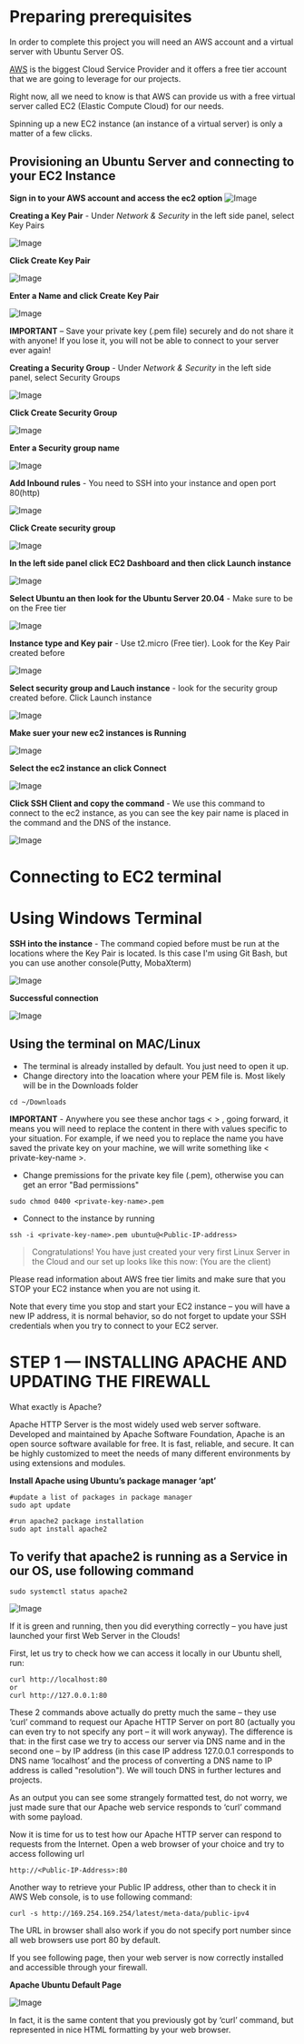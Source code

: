 # Preparing prerequisites
In order to complete this project you will need an AWS account and a virtual server with Ubuntu Server OS.

[AWS](https://aws.amazon.com/) is the biggest Cloud Service Provider and it offers a free tier account that we are going to leverage for our projects.

Right now, all we need to know is that AWS can provide us with a free virtual server called EC2 (Elastic Compute Cloud) for our needs.

Spinning up a new EC2 instance (an instance of a virtual server) is only a matter of a few clicks.

## Provisioning an Ubuntu Server and connecting to your EC2 Instance

**Sign in to your AWS account and access the ec2 option**
![Image](https://github.com/wilfredoha/DevOps-Projects/blob/48af1af6a84476647e212604261bed8c37839d79/LAMP/images/1.png)

**Creating a Key Pair** - Under *Network & Security* in the left side panel, select Key Pairs

![Image](https://github.com/wilfredoha/DevOps-Projects/blob/48af1af6a84476647e212604261bed8c37839d79/LAMP/images/2.png)

**Click Create Key Pair**

![Image](https://github.com/wilfredoha/DevOps-Projects/blob/48af1af6a84476647e212604261bed8c37839d79/LAMP/images/3.png)

**Enter a Name and click Create Key Pair**

![Image](https://github.com/wilfredoha/DevOps-Projects/blob/48af1af6a84476647e212604261bed8c37839d79/LAMP/images/4.png)

**IMPORTANT** – Save your private key (.pem file) securely and do not share it with anyone! If you lose it, you will not be able to connect to your server ever again!

**Creating a Security Group** - Under *Network & Security* in the left side panel, select Security Groups

![Image](https://github.com/wilfredoha/DevOps-Projects/blob/48af1af6a84476647e212604261bed8c37839d79/LAMP/images/5.png)

**Click Create Security Group**

![Image](https://github.com/wilfredoha/DevOps-Projects/blob/48af1af6a84476647e212604261bed8c37839d79/LAMP/images/6.png)

**Enter a Security group name**

![Image](https://github.com/wilfredoha/DevOps-Projects/blob/48af1af6a84476647e212604261bed8c37839d79/LAMP/images/7.png)

**Add Inbound rules** - You need to SSH into your instance and open port 80(http)

![Image](https://github.com/wilfredoha/DevOps-Projects/blob/48af1af6a84476647e212604261bed8c37839d79/LAMP/images/8.png)

**Click Create security group**

![Image](https://github.com/wilfredoha/DevOps-Projects/blob/48af1af6a84476647e212604261bed8c37839d79/LAMP/images/9.png)

**In the left side panel click EC2 Dashboard and then click Launch instance**

![Image](https://github.com/wilfredoha/DevOps-Projects/blob/48af1af6a84476647e212604261bed8c37839d79/LAMP/images/10.png)

**Select Ubuntu an then look for the Ubuntu Server 20.04** - Make sure to be on the Free tier

![Image](https://github.com/wilfredoha/DevOps-Projects/blob/48af1af6a84476647e212604261bed8c37839d79/LAMP/images/11.png)

**Instance type and Key pair** - Use t2.micro (Free tier). Look for the Key Pair created before

![Image](https://github.com/wilfredoha/DevOps-Projects/blob/48af1af6a84476647e212604261bed8c37839d79/LAMP/images/12.png)

**Select security group and Lauch instance** - look for the security group created before. Click Launch instance

![Image](https://github.com/wilfredoha/DevOps-Projects/blob/48af1af6a84476647e212604261bed8c37839d79/LAMP/images/13.png)

**Make suer your new ec2 instances is Running**

![Image](https://github.com/wilfredoha/DevOps-Projects/blob/48af1af6a84476647e212604261bed8c37839d79/LAMP/images/14.png)

**Select the ec2 instance an click Connect**

![Image](https://github.com/wilfredoha/DevOps-Projects/blob/48af1af6a84476647e212604261bed8c37839d79/LAMP/images/15.png)

**Click SSH Client and copy the command** - We use this command to connect to the ec2 instance, as you can see the key pair name is placed in the command and the DNS of the instance.

![Image](https://github.com/wilfredoha/DevOps-Projects/blob/48af1af6a84476647e212604261bed8c37839d79/LAMP/images/16.png)

# Connecting to EC2 terminal

# Using Windows Terminal

**SSH into the instance** - The command copied before must be run at the locations where the Key Pair is located. Is this case I'm using Git Bash, but you can use another console(Putty, MobaXterm)

![Image](https://github.com/wilfredoha/DevOps-Projects/blob/48af1af6a84476647e212604261bed8c37839d79/LAMP/images/17.png)

**Successful connection**

![Image](https://github.com/wilfredoha/DevOps-Projects/blob/48af1af6a84476647e212604261bed8c37839d79/LAMP/images/18.png)

## Using the terminal on MAC/Linux

- The terminal is already installed by default. You just need to open it up.
- Change directory into the loacation where your PEM file is. Most likely will be in the Downloads folder

```
cd ~/Downloads
```

**IMPORTANT** - Anywhere you see these anchor tags < > , going forward, it means you will need to replace the content in there with values specific to your situation. For example, if we need you to replace the name you have saved the private key on your machine, we will write something like < private-key-name >.

- Change premissions for the private key file (.pem), otherwise you can get an error "Bad permissions"

```
sudo chmod 0400 <private-key-name>.pem
```

- Connect to the instance by running

```
ssh -i <private-key-name>.pem ubuntu@<Public-IP-address>
``` 
 
>Congratulations! You have just created your very first Linux Server in the Cloud and our set up looks like this now: (You are the client)


Please read information about AWS free tier limits and make sure that you STOP your EC2 instance when you are not using it. 

Note that every time you stop and start your EC2 instance – you will have a new IP address, it is normal behavior, so do not forget to update your SSH credentials when you try to connect to your EC2 server.

# STEP 1 — INSTALLING APACHE AND UPDATING THE FIREWALL

What exactly is Apache?

Apache HTTP Server is the most widely used web server software. Developed and maintained by Apache Software Foundation, Apache is an open source software available for free. It is fast, reliable, and secure. It can be highly customized to meet the needs of many different environments by using extensions and modules. 

**Install Apache using Ubuntu’s package manager ‘apt’**

```
#update a list of packages in package manager
sudo apt update

#run apache2 package installation
sudo apt install apache2
```

## To verify that apache2 is running as a Service in our OS, use following command

```
sudo systemctl status apache2
```

![Image](https://github.com/wilfredoha/DevOps-Projects/blob/735bb1d7f54cb840cd4cdf6f3ef5e1f8e995fcc9/LAMP/images/19.png)

If it is green and running, then you did everything correctly – you have just launched your first Web Server in the Clouds!

First, let us try to check how we can access it locally in our Ubuntu shell, run:

```
curl http://localhost:80
or
curl http://127.0.0.1:80
```


These 2 commands above actually do pretty much the same – they use ‘curl’ command to request our Apache HTTP Server on port 80
(actually you can even try to not specify any port – it will work anyway). The difference is that: in the first case we try to access our server via DNS name and in the second one – by IP address (in this case IP address 127.0.0.1 corresponds to DNS name ‘localhost’ and the process of converting a DNS name to IP address is called "resolution"). We will touch DNS in further lectures and projects.

As an output you can see some strangely formatted test, do not worry, we just made sure that our Apache web service responds to ‘curl’ command with some payload.

Now it is time for us to test how our Apache HTTP server can respond to requests from the Internet.
Open a web browser of your choice and try to access following url


```
http://<Public-IP-Address>:80
```

Another way to retrieve your Public IP address, other than to check it in AWS Web console, is to use following command:

```
curl -s http://169.254.169.254/latest/meta-data/public-ipv4
```

The URL in browser shall also work if you do not specify port number since all web browsers use port 80 by default.

If you see following page, then your web server is now correctly installed and accessible through your firewall.

**Apache Ubuntu Default Page**

![Image](https://github.com/wilfredoha/DevOps-Projects/blob/4cf6b042589ea2a0461c5aec63331f2a969171a8/LAMP/images/20.png)

In fact, it is the same content that you previously got by ‘curl’ command, but represented in nice HTML formatting by your web browser.
